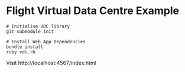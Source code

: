 # Flight Virtual Data Centre Example

```
# Initialise VDC library
git submodule init

# Install Web App Dependencies
bundle install
ruby vdc.rb
```

Visit http://localhost:4567/index.html
